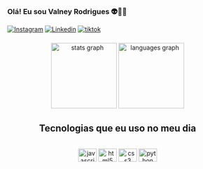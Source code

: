 ### Olá! Eu sou Valney Rodrigues 👽🤟🏾

[![ Instagram ](https://img.shields.io/badge/Instagram-E4405F?style=for-the-badge&logo=instagram&logoColor=white)](https://www.instagram.com/valneyrodrigues/)
[![ Linkedin ](https://img.shields.io/badge/LinkedIn-0077B5?style=for-the-badge&logo=linkedin&logoColor=white)](https://www.linkedin.com/in/valney-rodrigues-b135b1166/)
[![ tiktok ](https://img.shields.io/badge/TikTok-000000?style=for-the-badge&logo=tiktok&logoColor=white)](https://vm.tiktok.com/ZMN6uKPp5/)


###

<div align="center">
  <img src="https://github-readme-stats.vercel.app/api?hide_title=false&hide_rank=false&show_icons=true&include_all_commits=true&count_private=true&disable_animations=false&theme=dracula&locale=en&hide_border=false&username=valneyxis" height="150" alt="stats graph"  />

 <img src="https://github-readme-stats.vercel.app/api/top-langs?locale=en&hide_title=false&layout=compact&card_width=320&langs_count=5&theme=dracula&hide_border=false&username=valneyxis" height="150" alt="languages graph"  />

##  Tecnologias que eu uso no meu dia

<div style="display: inline_block"> <br/>
<div style="display: inline_block">
<img src="https://cdn.jsdelivr.net/gh/devicons/devicon/icons/javascript/javascript-original.svg" height="30" width="42" alt="javascript logo"  />
<img src="https://cdn.jsdelivr.net/gh/devicons/devicon/icons/html5/html5-original.svg" height="30" width="42" alt="html5 logo"  />
<img src="https://cdn.jsdelivr.net/gh/devicons/devicon/icons/css3/css3-original.svg" height="30" width="42" alt="css3 logo"  />
<img src="https://cdn.jsdelivr.net/gh/devicons/devicon/icons/python/python-original.svg" height="30" width="42" alt="python logo"  />
